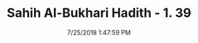 ---
title        : "Sahih Al-Bukhari Hadith - 1. 39"
date         : 7/25/2018 1:47:59 PM
draft        : false
type         : "hadith"
layout       : "hadith"
BookCode     : "SHB"
VolumeNumber : "1"
HadithNumber : "39"
categories  :  ["Faith-The offering of prayers"]
tags  :  ["Al Bara (bin Azib)"]
---